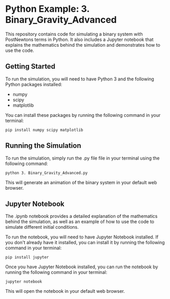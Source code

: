 # Python Example: 3. Binary_Gravity_Advanced

This repository contains code for simulating a binary system with PostNewtons terms in Python. 
It also includes a Jupyter notebook that explains the mathematics behind the simulation and demonstrates how to use the code.

## Getting Started

To run the simulation, you will need to have Python 3 and the following Python packages installed:

- numpy
- scipy
- matplotlib

You can install these packages by running the following command in your terminal:

```
pip install numpy scipy matplotlib
```


## Running the Simulation

To run the simulation, simply run the .py file file in your terminal using the following command:

```
python 3. Binary_Gravity_Advanced.py
```

This will generate an animation of the binary system in your default web browser.

## Jupyter Notebook

The .ipynb notebook provides a detailed explanation of the mathematics behind the simulation, as well as an example of how to use the code to simulate different initial conditions.

To run the notebook, you will need to have Jupyter Notebook installed. If you don't already have it installed, you can install it by running the following command in your terminal:

```
pip install jupyter
```


Once you have Jupyter Notebook installed, you can run the notebook by running the following command in your terminal:

```
jupyter notebook
```

This will open the notebook in your default web browser.
